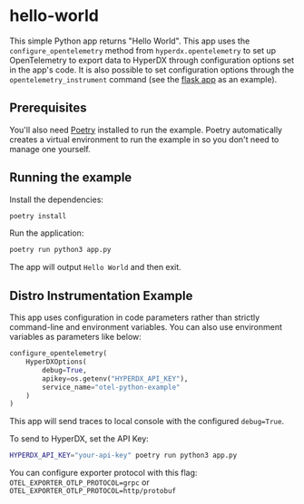 # hello-world

This simple Python app returns "Hello World". This app uses the `configure_opentelemetry` method from `hyperdx.opentelemetry` to set up OpenTelemetry to export data to HyperDX through configuration options set in the app's code. It is also possible to set configuration options through the `opentelemetry_instrument` command (see the [flask app](../hello-world-flask/README.md) as an example).

## Prerequisites

You'll also need [Poetry](https://python-poetry.org/) installed to run the example. Poetry automatically creates a virtual environment to run the example in so you don't need to manage one yourself.

## Running the example

Install the dependencies:

```bash
poetry install
```

Run the application:

```bash
poetry run python3 app.py
```

The app will output `Hello World` and then exit.

## Distro Instrumentation Example

This app uses configuration in code parameters rather than strictly command-line and environment variables.
You can also use environment variables as parameters like below:

```python
configure_opentelemetry(
    HyperDXOptions(
        debug=True,
        apikey=os.getenv("HYPERDX_API_KEY"),
        service_name="otel-python-example"
    )
)
```

This app will send traces to local console with the configured `debug=True`.

To send to HyperDX, set the API Key:

```bash
HYPERDX_API_KEY="your-api-key" poetry run python3 app.py
```

You can configure exporter protocol with this flag:
`OTEL_EXPORTER_OTLP_PROTOCOL=grpc` or `OTEL_EXPORTER_OTLP_PROTOCOL=http/protobuf`
